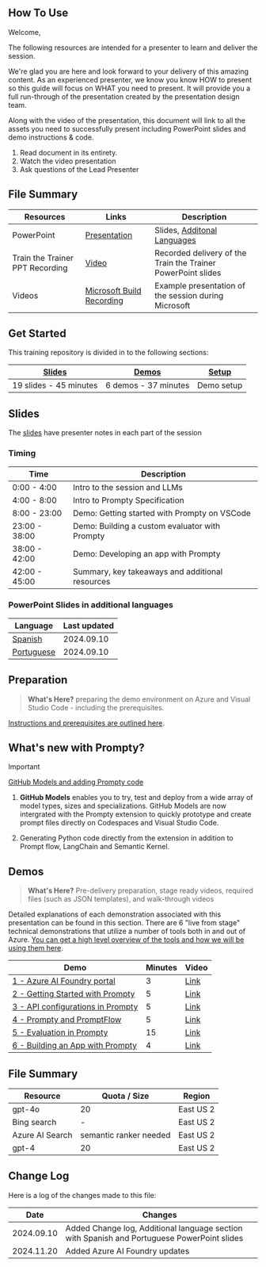 ## How To Use

Welcome,

The following resources are intended for a presenter to learn and deliver the session.

We're glad you are here and look forward to your delivery of this amazing content. As an experienced presenter, we know you know HOW to present so this guide will focus on WHAT you need to present. It will provide you a full run-through of the presentation created by the presentation design team. 

Along with the video of the presentation, this document will link to all the assets you need to successfully present including PowerPoint slides and demo instructions & code.

1.  Read document in its entirety.
2.  Watch the video presentation
3.  Ask questions of the Lead Presenter

## File Summary

| Resources          | Links    | Description |
|-------------------|----------------------------------|-------------------|
| PowerPoint        | [Presentation](https://aka.ms/AAs1k7u) | Slides, [Additonal Languages](#powerpoint-slides-in-additional-languages) |
| Train the Trainer PPT Recording | [Video](https://aka.ms/AAs1zy3) | Recorded delivery of the Train the Trainer PowerPoint slides |
| Videos            | [Microsoft Build Recording](https://build.microsoft.com/sessions/86e41e8b-1fd2-40fa-a608-6f99a28d4a61?WT.mc_id=aiml-149230-bethanycheum) | Example presentation of the session during Microsoft |

## Get Started

This training repository is divided in to the following sections:

| [Slides](https://aka.ms/AAs1k7u) | [Demos](demos/README.md) | [Setup](setup.md) | 
|-------------------|---------------------------|--------------------------------------
| 19 slides - 45 minutes| 6 demos - 37 minutes | Demo setup

## Slides

The [slides](https://aka.ms/AAs1k7u) have presenter notes in each part of the session

### Timing

| Time        | Description 
--------------|-------------
0:00 - 4:00   | Intro to the session and LLMs
4:00 - 8:00   | Intro to Prompty Specification
8:00 - 23:00  | Demo: Getting started with Prompty on VSCode
23:00 - 38:00 | Demo: Building a custom evaluator with Prompty
38:00 - 42:00 | Demo: Developing an app with Prompty
42:00 - 45:00 | Summary, key takeaways and additional resources

### PowerPoint Slides in additional languages
| Language | Last updated | 
|------------------- | ---- |
| [Spanish](https://aka.ms/AAs7mft) | 2024.09.10 | 
| [Portuguese](https://aka.ms/AAs7etw) | 2024.09.10| 

## Preparation

>**What's Here?** preparing the demo environment on Azure and Visual Studio Code - including the prerequisites.

[Instructions and prerequisites are outlined here](setup.md). 

## What's new with Prompty?

> [!IMPORTANT]
> [GitHub Models and adding Prompty code](https://aka.ms/aitour/brk540/prompty-updates)

1. **GitHub Models** enables you to try, test and deploy from a wide array of model types, sizes and specializations. GitHub Models are now intergrated with the Prompty extension to quickly prototype and create prompt files directly on Codespaces and Visual Studio Code.

2. Generating Python code directly from the extension in addition to Prompt flow, LangChain and Semantic Kernel.

## Demos

> **What's Here?** Pre-delivery preparation, stage ready videos, required files (such as JSON templates), and walk-through videos

Detailed explanations of each demonstration associated with this presentation can be found in this section. There are 6 "live from stage" technical demonstrations that utilize a number of tools both in and out of Azure. [You can get a high level overview of the tools and how we will be using them here](demos/README.md).

| Demo | Minutes | Video |
-------------------------------------------------------------------------------------------------------|---------|----------------- | 
|  [1 - Azure AI Foundry portal](demos/demo_1_Azure_AI_Foundry_portal.md) | 3       | [Link](https://aka.ms/AAs1k7x) |
|  [2 - Getting Started with Prompty](demos/demo_2_getting_started_with_Prompty.md) | 5       | [Link](https://aka.ms/AAs312a) |
|  [3 - API configurations in Prompty](demos/demo_3_Prompty_API_configurations.md) | 5       | [Link](https://aka.ms/AAs312c) |
|  [4 - Prompty and PromptFlow](demos/demo_4_Prompty_and_Promptflow.md) | 5       | [Link](https://aka.ms/AAs312b) |
|  [5 - Evaluation in Prompty](demos/demo_5_Prompty_eval.md) | 15       | [Link](https://aka.ms/AAs38rh) |
|  [6 - Building an App with Prompty](demos/demo_6_app_with_Prompty.md) | 4       | [Link](https://aka.ms/AAs2tax) |

## File Summary

| Resource         | Quota / Size   | Region  |
| ---------|---------|----------------- | 
|  gpt-4o  | 20       | East US 2   |
|  Bing search  | -      | East US 2   |
|  Azure AI Search    | semantic ranker needed    | East US 2   |
|  gpt-4  | 20       | East US 2   |

## Change Log

Here is a log of the changes made to this file:

| Date       | Changes |
|------------|---------|
| 2024.09.10 | Added Change log, Additional language section with Spanish and Portuguese PowerPoint slides |
| 2024.11.20 | Added Azure AI Foundry updates |


